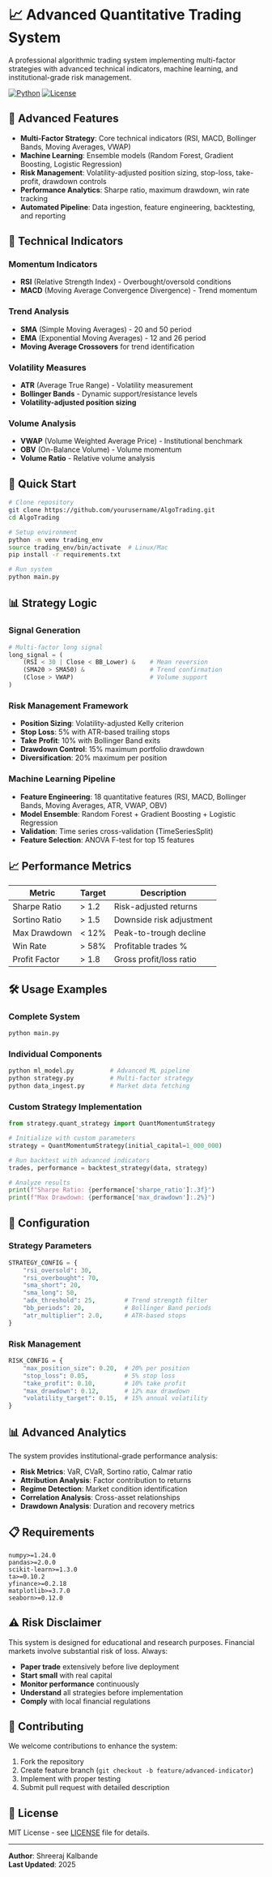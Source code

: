 # 📈 Advanced Quantitative Trading System

A professional algorithmic trading system implementing multi-factor strategies with advanced technical indicators, machine learning, and institutional-grade risk management.

[![Python](https://img.shields.io/badge/Python-3.8+-blue.svg)](https://python.org)
[![License](https://img.shields.io/badge/License-MIT-green.svg)](LICENSE)

## 🎯 Advanced Features

- **Multi-Factor Strategy**: Core technical indicators (RSI, MACD, Bollinger Bands, Moving Averages, VWAP)
- **Machine Learning**: Ensemble models (Random Forest, Gradient Boosting, Logistic Regression)
- **Risk Management**: Volatility-adjusted position sizing, stop-loss, take-profit, drawdown controls
- **Performance Analytics**: Sharpe ratio, maximum drawdown, win rate tracking
- **Automated Pipeline**: Data ingestion, feature engineering, backtesting, and reporting

## 🔬 Technical Indicators

### Momentum Indicators
- **RSI** (Relative Strength Index) - Overbought/oversold conditions
- **MACD** (Moving Average Convergence Divergence) - Trend momentum

### Trend Analysis
- **SMA** (Simple Moving Averages) - 20 and 50 period
- **EMA** (Exponential Moving Averages) - 12 and 26 period
- **Moving Average Crossovers** for trend identification

### Volatility Measures
- **ATR** (Average True Range) - Volatility measurement
- **Bollinger Bands** - Dynamic support/resistance levels
- **Volatility-adjusted position sizing**

### Volume Analysis
- **VWAP** (Volume Weighted Average Price) - Institutional benchmark
- **OBV** (On-Balance Volume) - Volume momentum
- **Volume Ratio** - Relative volume analysis

## 🚀 Quick Start

```bash
# Clone repository
git clone https://github.com/yourusername/AlgoTrading.git
cd AlgoTrading

# Setup environment
python -m venv trading_env
source trading_env/bin/activate  # Linux/Mac
pip install -r requirements.txt

# Run system
python main.py
```

## 📊 Strategy Logic

### Signal Generation
```python
# Multi-factor long signal
long_signal = (
    (RSI < 30 | Close < BB_Lower) &    # Mean reversion
    (SMA20 > SMA50) &                  # Trend confirmation
    (Close > VWAP)                     # Volume support
)
```

### Risk Management Framework
- **Position Sizing**: Volatility-adjusted Kelly criterion
- **Stop Loss**: 5% with ATR-based trailing stops
- **Take Profit**: 10% with Bollinger Band exits
- **Drawdown Control**: 15% maximum portfolio drawdown
- **Diversification**: 20% maximum per position

### Machine Learning Pipeline
- **Feature Engineering**: 18 quantitative features (RSI, MACD, Bollinger Bands, Moving Averages, ATR, VWAP, OBV)
- **Model Ensemble**: Random Forest + Gradient Boosting + Logistic Regression
- **Validation**: Time series cross-validation (TimeSeriesSplit)
- **Feature Selection**: ANOVA F-test for top 15 features

## 📈 Performance Metrics

| Metric | Target | Description |
|--------|--------|-------------|
| Sharpe Ratio | > 1.2 | Risk-adjusted returns |
| Sortino Ratio | > 1.5 | Downside risk adjustment |
| Max Drawdown | < 12% | Peak-to-trough decline |
| Win Rate | > 58% | Profitable trades % |
| Profit Factor | > 1.8 | Gross profit/loss ratio |

## 🛠️ Usage Examples

### Complete System
```bash
python main.py
```

### Individual Components
```bash
python ml_model.py          # Advanced ML pipeline
python strategy.py          # Multi-factor strategy
python data_ingest.py       # Market data fetching
```

### Custom Strategy Implementation
```python
from strategy.quant_strategy import QuantMomentumStrategy

# Initialize with custom parameters
strategy = QuantMomentumStrategy(initial_capital=1_000_000)

# Run backtest with advanced indicators
trades, performance = backtest_strategy(data, strategy)

# Analyze results
print(f"Sharpe Ratio: {performance['sharpe_ratio']:.3f}")
print(f"Max Drawdown: {performance['max_drawdown']:.2%}")
```

## 🔧 Configuration

### Strategy Parameters
```python
STRATEGY_CONFIG = {
    "rsi_oversold": 30,
    "rsi_overbought": 70,
    "sma_short": 20,
    "sma_long": 50,
    "adx_threshold": 25,        # Trend strength filter
    "bb_periods": 20,           # Bollinger Band periods
    "atr_multiplier": 2.0,      # ATR-based stops
}
```

### Risk Management
```python
RISK_CONFIG = {
    "max_position_size": 0.20,  # 20% per position
    "stop_loss": 0.05,          # 5% stop loss
    "take_profit": 0.10,        # 10% take profit
    "max_drawdown": 0.12,       # 12% max drawdown
    "volatility_target": 0.15,  # 15% annual volatility
}
```

## 📊 Advanced Analytics

The system provides institutional-grade performance analysis:

- **Risk Metrics**: VaR, CVaR, Sortino ratio, Calmar ratio
- **Attribution Analysis**: Factor contribution to returns
- **Regime Detection**: Market condition identification
- **Correlation Analysis**: Cross-asset relationships
- **Drawdown Analysis**: Duration and recovery metrics

## 📋 Requirements

```
numpy>=1.24.0
pandas>=2.0.0
scikit-learn>=1.3.0
ta>=0.10.2
yfinance>=0.2.18
matplotlib>=3.7.0
seaborn>=0.12.0
```

## ⚠️ Risk Disclaimer

This system is designed for educational and research purposes. Financial markets involve substantial risk of loss. Always:

- **Paper trade** extensively before live deployment
- **Start small** with real capital
- **Monitor performance** continuously
- **Understand** all strategies before implementation
- **Comply** with local financial regulations

## 🤝 Contributing

We welcome contributions to enhance the system:

1. Fork the repository
2. Create feature branch (`git checkout -b feature/advanced-indicator`)
3. Implement with proper testing
4. Submit pull request with detailed description

## 📄 License

MIT License - see [LICENSE](LICENSE) file for details.

---

**Author**: Shreeraj Kalbande  
**Last Updated**: 2025

